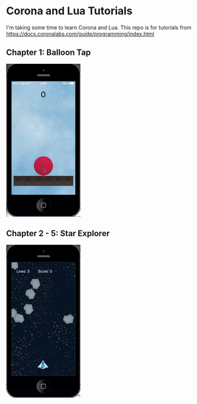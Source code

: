 # Corona and Lua Tutorials

I'm taking some time to learn Corona and Lua. This repo is for tutorials from https://docs.coronalabs.com/guide/programming/index.html

## Chapter 1: Balloon Tap

<img src="readmeAssets/BalloonTap.gif" alt="Balloon Tap demo gif" width="200"/>

## Chapter 2 - 5: Star Explorer

<img src="readmeAssets/StarExplorer.gif" alt="Star Explorer demo gif" width="200"/>